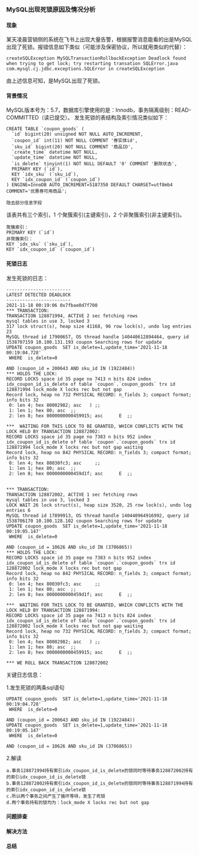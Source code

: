 ### MySQL出现死锁原因及情况分析 

#### 现象
  某天凌晨营销侧的系统在飞书上出现大量告警，根据报警消息能看的出是MySQL出现了死锁。报错信息如下类似（可能涉及保密协议，所以就用类似的代替）：
    
    createSQLException MySQLTransactionRollbackException Deadlock found when trying to get lock; try restarting transation SQLError.java
    com.mysql.cj.jdbc.exceptions.SQLError in createSQLException  

由上述信息可知，是MySQL出现了死锁。

#### 背景情况
MySQL版本号为：5.7，数据库引擎使用的是：Innodb，事务隔离级别：READ-COMMITTED（读已提交）。
发生死锁的表结构及索引情况类似如下：
````
CREATE TABLE `coupon_goods` (
  `id` bigint(20) unsigned NOT NULL AUTO_INCREMENT,
  `coupon_id` int(11) NOT NULL COMMENT '券实体id',
  `sku_id` bigint(20) NOT NULL COMMENT '商品ID',
  `create_time` datetime NOT NULL,
  `update_time` datetime NOT NULL,
  `is_delete` tinyint(1) NOT NULL DEFAULT '0' COMMENT '删除状态',
  PRIMARY KEY (`id`),
  KEY `idx_sku` (`sku_id`),
  KEY `idx_coupon_id` (`coupon_id`)
) ENGINE=InnoDB AUTO_INCREMENT=5187350 DEFAULT CHARSET=utf8mb4 COMMENT='优惠券可用商品';
````
    隐去部分信息字段
该表共有三个索引，1 个聚簇索引(主键索引)，2 个非聚簇索引(非主键索引)。 

    聚簇索引： 
    PRIMARY KEY (`id`)
    非聚簇索引： 
    KEY `idx_sku` (`sku_id`),
    KEY `idx_coupon_id` (`coupon_id`)

#### 死锁日志
发生死锁的日志：
````
------------------------
LATEST DETECTED DEADLOCK
------------------------
2021-11-18 00:19:06 0x7fbae0d7f700
*** TRANSACTION:
TRANSACTION 128871994, ACTIVE 2 sec fetching rows
mysql tables in use 3, locked 3
317 lock struct(s), heap size 41168, 96 row lock(s), undo log entries 23
MySQL thread id 17900657, OS thread handle 140440612894464, query id 1538707159 10.100.131.193 coupon Searching rows for update
UPDATE coupon_goods  SET is_delete=1,update_time='2021-11-18 00:19:04.728'  
 WHERE  is_delete=0

AND (coupon_id = 200643 AND sku_id IN (1922484))
*** HOLDS THE LOCK:
RECORD LOCKS space id 35 page no 7413 n bits 824 index idx_coupon_id_is_delete of table `coupon`.`coupon_goods` trx id 128871994 lock_mode X locks rec but not gap
Record lock, heap no 732 PHYSICAL RECORD: n_fields 3; compact format; info bits 32
 0: len 4; hex 80002982; asc   ) ;;
 1: len 1; hex 80; asc  ;;
 2: len 8; hex 0000000000459915; asc      E  ;;

***  WAITING FOR THIS LOCK TO BE GRANTED, WHICH CONFLICTS WITH THE LOCK HELD BY TRANSACTION 128872002:
RECORD LOCKS space id 35 page no 7383 n bits 952 index idx_coupon_id_is_delete of table `coupon`.`coupon_goods` trx id 128871994 lock_mode X locks rec but not gap waiting
Record lock, heap no 842 PHYSICAL RECORD: n_fields 3; compact format; info bits 32
 0: len 4; hex 80030fc3; asc     ;;
 1: len 1; hex 80; asc  ;;
 2: len 8; hex 0000000000459d1f; asc      E  ;;


*** TRANSACTION:
TRANSACTION 128872002, ACTIVE 1 sec fetching rows
mysql tables in use 3, locked 3
LOCK WAIT 26 lock struct(s), heap size 3520, 25 row lock(s), undo log entries 6
MySQL thread id 17899913, OS thread handle 140440964916992, query id 1538706170 10.100.128.102 coupon Searching rows for update
UPDATE coupon_goods  SET is_delete=1,update_time='2021-11-18 00:19:05.147'  
 WHERE  is_delete=0

AND (coupon_id = 10626 AND sku_id IN (3706865))
*** HOLDS THE LOCK:
RECORD LOCKS space id 35 page no 7383 n bits 952 index idx_coupon_id_is_delete of table `coupon`.`coupon_goods` trx id 128872002 lock_mode X locks rec but not gap
Record lock, heap no 842 PHYSICAL RECORD: n_fields 3; compact format; info bits 32
 0: len 4; hex 80030fc3; asc     ;;
 1: len 1; hex 80; asc  ;;
 2: len 8; hex 0000000000459d1f; asc      E  ;;

***  WAITING FOR THIS LOCK TO BE GRANTED, WHICH CONFLICTS WITH THE LOCK HELD BY TRANSACTION 128871994:
RECORD LOCKS space id 35 page no 7413 n bits 824 index idx_coupon_id_is_delete of table `coupon`.`coupon_goods` trx id 128872002 lock_mode X locks rec but not gap waiting
Record lock, heap no 732 PHYSICAL RECORD: n_fields 3; compact format; info bits 32
 0: len 4; hex 80002982; asc   ) ;;
 1: len 1; hex 80; asc  ;;
 2: len 8; hex 0000000000459915; asc      E  ;;

*** WE ROLL BACK TRANSACTION 128872002
````
关键日志信息：

1.发生死锁的两条sql语句 

    UPDATE coupon_goods  SET is_delete=1,update_time='2021-11-18 00:19:04.728'  
     WHERE  is_delete=0
    
    AND (coupon_id = 200643 AND sku_id IN (1922484))
    UPDATE coupon_goods  SET is_delete=1,update_time='2021-11-18 00:19:05.147'  
     WHERE  is_delete=0
    
    AND (coupon_id = 10626 AND sku_id IN (3706865))

2.解读

    a.事务128871994持有索引idx_coupon_id_is_delete的锁同时等待事务128872002持有的索引idx_coupon_id_is_delete锁 
    b.事务128872002持有索引idx_coupon_id_is_delete的锁同时等待事务128871994持有的索引idx_coupon_id_is_delete锁 
    c.所以两个事务之间产生了循环等待，发生了死锁 
    d.两个事务持有的锁均为：lock_mode X locks rec but not gap 
    
    
#### 问题排查

#### 解决方法

#### 总结